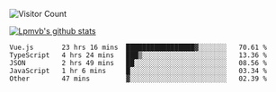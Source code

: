 ![Visitor Count](https://profile-counter.glitch.me/Lpmvb/count.svg)

[![Lpmvb's github stats](https://github-readme-stats.vercel.app/api?username=lpmvb&show_icons=true&title_color=fff&icon_color=79ff97&text_color=9f9f9f&bg_color=151515)](https://github.com/anuraghazra/github-readme-stats)

<!--
Here are some ideas to get you started:

- 🔭 I’m currently working on ...
- 🌱 I’m currently learning ...
- 👯 I’m looking to collaborate on ...
- 🤔 I’m looking for help with ...
- 💬 Ask me about ...
- 📫 How to reach me: ...
- 😄 Pronouns: ...
- ⚡ Fun fact: ...
-->

<!--START_SECTION:waka-->

```text
Vue.js       23 hrs 16 mins  █████████████████▓░░░░░░░   70.61 %
TypeScript   4 hrs 24 mins   ███▒░░░░░░░░░░░░░░░░░░░░░   13.36 %
JSON         2 hrs 49 mins   ██░░░░░░░░░░░░░░░░░░░░░░░   08.56 %
JavaScript   1 hr 6 mins     █░░░░░░░░░░░░░░░░░░░░░░░░   03.34 %
Other        47 mins         ▓░░░░░░░░░░░░░░░░░░░░░░░░   02.39 %
```

<!--END_SECTION:waka-->
